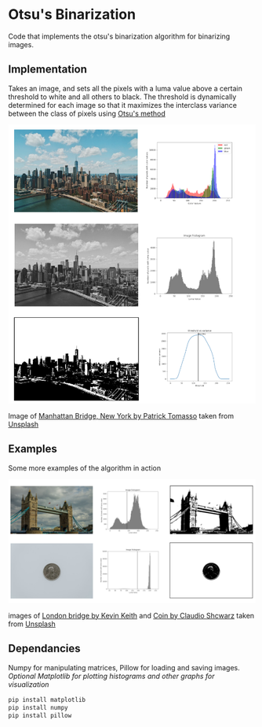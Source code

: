 # Otsu's Binarization

Code that implements the otsu's binarization algorithm for binarizing images.

## Implementation

Takes an image, and sets all the pixels with a luma value above a certain threshold to white and all others to black. The threshold is dynamically determined for each image so that it maximizes the interclass variance between the class of pixels using [Otsu's method](https://en.wikipedia.org/wiki/Otsu%27s_method)

![Demo image with stages](./demo_images/visualization_demo.png)

Image of [Manhattan Bridge, New York by Patrick Tomasso](https://unsplash.com/photos/SVVTZtTGyaU) taken from [Unsplash](https://unsplash.com)
## Examples

Some more examples of the algorithm in action

![Examples of binarization](./demo_images/examples.png)

images of [London bridge by Kevin Keith](https://unsplash.com/photos/fE3c40Fjl0M) and [Coin by Claudio Shcwarz](https://unsplash.com/photos/gcVwy4-735s) taken from [Unsplash](https://unsplash.com)

## Dependancies

Numpy for manipulating matrices, Pillow for loading and saving images.
*Optional Matplotlib for plotting histograms and other graphs for visualization*
```
pip install matplotlib
pip install numpy
pip install pillow
```
